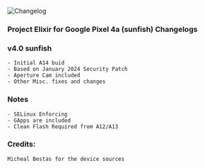 ![Changelog](https://i.imgur.com/MsgqFFz.png)

### Project Elixir for Google Pixel 4a (sunfish) Changelogs

### v4.0 sunfish

```
- Initial A14 buid
- Based on January 2024 Security Patch
- Aperture Cam included
- Other Misc. fixes and changes
```
### Notes

```
- SELinux Enforcing
- GApps are included
- Clean Flash Required from A12/A13
```
### Credits:

```
Micheal Bestas for the device sources
```
